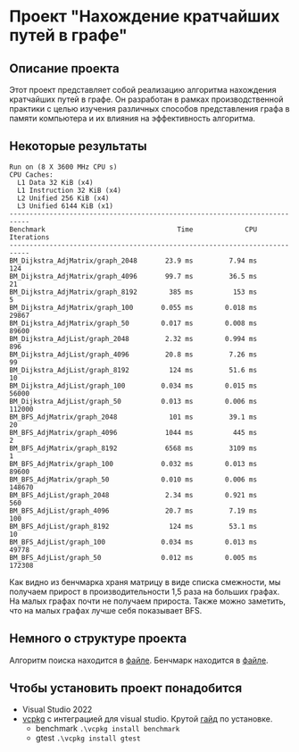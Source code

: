 # Проект "Нахождение кратчайших путей в графе"
## Описание проекта
Этот проект представляет собой реализацию алгоритма нахождения кратчайших путей в графе.
Он разработан в рамках производственной практики с целью изучения различных способов
представления графа в памяти компьютера и их влияния на эффективность алгоритма.

## Некоторые результаты
```
Run on (8 X 3600 MHz CPU s)
CPU Caches:
  L1 Data 32 KiB (x4)
  L1 Instruction 32 KiB (x4)
  L2 Unified 256 KiB (x4)
  L3 Unified 6144 KiB (x1)
---------------------------------------------------------------------------
Benchmark                                 Time             CPU   Iterations
---------------------------------------------------------------------------
BM_Dijkstra_AdjMatrix/graph_2048       23.9 ms         7.94 ms          124
BM_Dijkstra_AdjMatrix/graph_4096       99.7 ms         36.5 ms           21
BM_Dijkstra_AdjMatrix/graph_8192        385 ms          153 ms            5
BM_Dijkstra_AdjMatrix/graph_100       0.055 ms        0.018 ms        29867
BM_Dijkstra_AdjMatrix/graph_50        0.017 ms        0.008 ms        89600
BM_Dijkstra_AdjList/graph_2048         2.32 ms        0.994 ms          896
BM_Dijkstra_AdjList/graph_4096         20.8 ms         7.26 ms           99
BM_Dijkstra_AdjList/graph_8192          124 ms         51.6 ms           10
BM_Dijkstra_AdjList/graph_100         0.034 ms        0.015 ms        56000
BM_Dijkstra_AdjList/graph_50          0.013 ms        0.006 ms       112000
BM_BFS_AdjMatrix/graph_2048             101 ms         39.1 ms           20
BM_BFS_AdjMatrix/graph_4096            1044 ms          445 ms            2
BM_BFS_AdjMatrix/graph_8192            6568 ms         3109 ms            1
BM_BFS_AdjMatrix/graph_100            0.032 ms        0.013 ms        89600
BM_BFS_AdjMatrix/graph_50             0.010 ms        0.006 ms       148670
BM_BFS_AdjList/graph_2048              2.34 ms        0.921 ms          560
BM_BFS_AdjList/graph_4096              20.7 ms         7.19 ms          100
BM_BFS_AdjList/graph_8192               124 ms         53.1 ms           10
BM_BFS_AdjList/graph_100              0.034 ms        0.013 ms        49778
BM_BFS_AdjList/graph_50               0.012 ms        0.005 ms       172308
```
Как видно из бенчмарка храня матрицу в виде списка смежности, мы получаем прирост в производительности 1,5 раза на больших графах. На малых графаx почти не получаем прироста. Также можно заметить, что на малых графах лучше себя показывает BFS.

## Немного о структуре проекта
Алгоритм поиска находится в [файле](./Graph/ShortestPathManager.cpp).
Бенчмарк находится в [файле](./Benchmark/DijkstraBM.cpp).

## Чтобы установить проект понадобится
- Visual Studio 2022
- [vcpkg](https://github.com/microsoft/vcpkg) с интеграцией для visual studio. Крутой [гайд](https://www.youtube.com/watch?v=0h1lC3QHLHU) по установке.
  - benchmark 
```.\vcpkg install benchmark```  
  - gtest 
```.\vcpkg install gtest```
